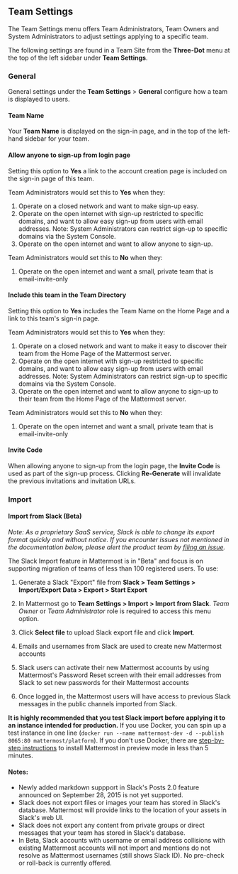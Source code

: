## Team Settings 

The Team Settings menu offers Team Administrators, Team Owners and System Administrators to adjust settings applying to a specific team. 

The following settings are found in a Team Site from the **Three-Dot** menu at the top of the left sidebar under **Team Settings**. 

### General  

General settings under the **Team Settings** > **General** configure how a team is displayed to users. 

#### Team Name

Your **Team Name** is displayed on the sign-in page, and in the top of the left-hand sidebar for your team. 

#### Allow anyone to sign-up from login page

Setting this option to **Yes** a link to the account creation page is included on the sign-in page of this team. 

Team Administrators would set this to **Yes** when they:  
 1. Operate on a closed network and want to make sign-up easy.  
 2. Operate on the open internet with sign-up restricted to specific domains, and want to allow easy sign-up from users with email addresses. Note: System Administrators can restrict sign-up to specific domains via the System Console.  
 3. Operate on the open internet and want to allow anyone to sign-up.

Team Administrators would set this to **No** when they:  
 1. Operate on the open internet and want a small, private team that is email-invite-only 

#### Include this team in the Team Directory

Setting this option to **Yes** includes the Team Name on the Home Page and a link to this team's sign-in page. 

Team Administrators would set this to **Yes** when they:  
 1. Operate on a closed network and want to make it easy to discover their team from the Home Page of the Mattermost server.
 2. Operate on the open internet with sign-up restricted to specific domains, and want to allow easy sign-up from users with email addresses. Note: System Administrators can restrict sign-up to specific domains via the System Console.  
 3. Operate on the open internet and want to allow anyone to sign-up to their team from the Home Page of the Mattermost server.

Team Administrators would set this to **No** when they:  
 1. Operate on the open internet and want a small, private team that is email-invite-only 

#### Invite Code 

When allowing anyone to sign-up from the login page, the **Invite Code** is used as part of the sign-up process. Clicking **Re-Generate** will invalidate the previous invitations and invitation URLs. 

### Import

#### Import from Slack (Beta) 

*Note: As a proprietary SaaS service, Slack is able to change its export format quickly and without notice. If you encounter issues not mentioned in the documentation below, please alert the product team by [filing an issue](https://github.com/mattermost/platform/issues).*

The Slack Import feature in Mattermost is in "Beta" and focus is on supporting migration of teams of less than 100 registered users. To use: 

1. Generate a Slack "Export" file from **Slack > Team Settings > Import/Export Data > Export > Start Export**  

2. In Mattermost go to **Team Settings > Import > Import from Slack**. _Team Owner_ or _Team Administrator_ role is required to access this menu option.

3. Click **Select file** to upload Slack export file and click **Import**.   

4. Emails and usernames from Slack are used to create new Mattermost accounts  

5. Slack users can activate their new Mattermost accounts by using Mattermost's Password Reset screen with their email addresses from Slack to set new passwords for their Mattermost accounts  

6. Once logged in, the Mattermost users will have access to previous Slack messages in the public channels imported from Slack.

**It is highly recommended that you test Slack import before applying it to an instance intended for production.** If you use Docker, you can spin up a test instance in one line (`docker run --name mattermost-dev -d --publish 8065:80 mattermost/platform`). If you don't use Docker, there are [step-by-step instructions](../install/Docker-Single-Container.md) to install Mattermost in preview mode in less than 5 minutes.

#### Notes: 

- Newly added markdown suppport in Slack's Posts 2.0 feature announced on September 28, 2015 is not yet supported. 
- Slack does not export files or images your team has stored in Slack's database. Mattermost will provide links to the location of your assets in Slack's web UI.
- Slack does not export any content from private groups or direct messages that your team has stored in Slack's database. 
- In Beta, Slack accounts with username or email address collisions with existing Mattermost accounts will not import and mentions do not resolve as Mattermost usernames (still shows Slack ID). No pre-check or roll-back is currently offered. 
